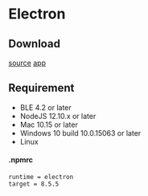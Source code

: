 # Electron

## Download

[source](https://focus-resource.oss-cn-beijing.aliyuncs.com/universal/crimson-sdk-prebuild/1.0.4/node/cmsn-electron-demo.zip)
[app](https://focus-resource.oss-cn-beijing.aliyuncs.com/universal/crimson-sdk-prebuild/1.0.4/node/cmsn-electron-demo.zip)

## Requirement

- BLE 4.2 or later
- NodeJS 12.10.x or later
- Mac 10.15 or later
- Windows 10 build 10.0.15063 or later
- Linux

#### .npmrc

```text
runtime = electron
target = 8.5.5
```
